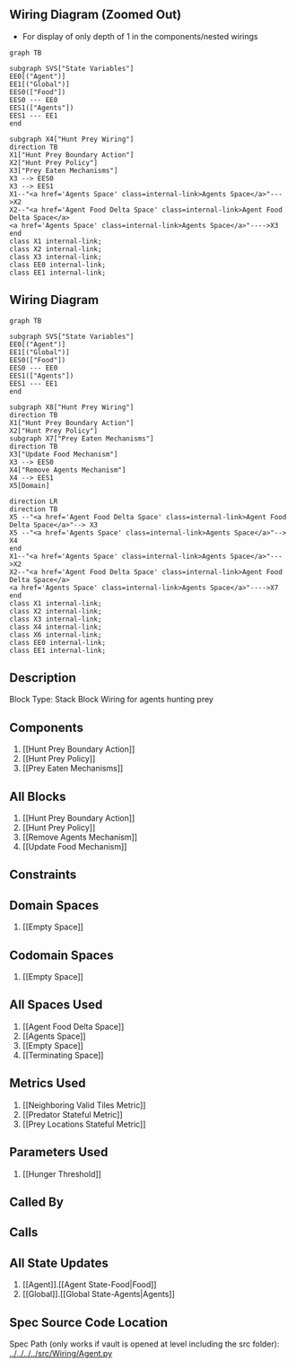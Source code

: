 ## Wiring Diagram (Zoomed Out)

- For display of only depth of 1 in the components/nested wirings
```mermaid
graph TB

subgraph SVS["State Variables"]
EE0[("Agent")]
EE1[("Global")]
EES0(["Food"])
EES0 --- EE0
EES1(["Agents"])
EES1 --- EE1
end

subgraph X4["Hunt Prey Wiring"]
direction TB
X1["Hunt Prey Boundary Action"]
X2["Hunt Prey Policy"]
X3["Prey Eaten Mechanisms"]
X3 --> EES0
X3 --> EES1
X1--"<a href='Agents Space' class=internal-link>Agents Space</a>"--->X2
X2--"<a href='Agent Food Delta Space' class=internal-link>Agent Food Delta Space</a>
<a href='Agents Space' class=internal-link>Agents Space</a>"---->X3
end
class X1 internal-link;
class X2 internal-link;
class X3 internal-link;
class EE0 internal-link;
class EE1 internal-link;

```

## Wiring Diagram

```mermaid
graph TB

subgraph SVS["State Variables"]
EE0[("Agent")]
EE1[("Global")]
EES0(["Food"])
EES0 --- EE0
EES1(["Agents"])
EES1 --- EE1
end

subgraph X8["Hunt Prey Wiring"]
direction TB
X1["Hunt Prey Boundary Action"]
X2["Hunt Prey Policy"]
subgraph X7["Prey Eaten Mechanisms"]
direction TB
X3["Update Food Mechanism"]
X3 --> EES0
X4["Remove Agents Mechanism"]
X4 --> EES1
X5[Domain]

direction LR
direction TB
X5 --"<a href='Agent Food Delta Space' class=internal-link>Agent Food Delta Space</a>"--> X3
X5 --"<a href='Agents Space' class=internal-link>Agents Space</a>"--> X4
end
X1--"<a href='Agents Space' class=internal-link>Agents Space</a>"--->X2
X2--"<a href='Agent Food Delta Space' class=internal-link>Agent Food Delta Space</a>
<a href='Agents Space' class=internal-link>Agents Space</a>"---->X7
end
class X1 internal-link;
class X2 internal-link;
class X3 internal-link;
class X4 internal-link;
class X6 internal-link;
class EE0 internal-link;
class EE1 internal-link;

```

## Description

Block Type: Stack Block
Wiring for agents hunting prey
## Components
1. [[Hunt Prey Boundary Action]]
2. [[Hunt Prey Policy]]
3. [[Prey Eaten Mechanisms]]

## All Blocks
1. [[Hunt Prey Boundary Action]]
2. [[Hunt Prey Policy]]
3. [[Remove Agents Mechanism]]
4. [[Update Food Mechanism]]

## Constraints

## Domain Spaces
1. [[Empty Space]]

## Codomain Spaces
1. [[Empty Space]]

## All Spaces Used
1. [[Agent Food Delta Space]]
2. [[Agents Space]]
3. [[Empty Space]]
4. [[Terminating Space]]

## Metrics Used
1. [[Neighboring Valid Tiles Metric]]
2. [[Predator Stateful Metric]]
3. [[Prey Locations Stateful Metric]]

## Parameters Used
1. [[Hunger Threshold]]

## Called By

## Calls

## All State Updates
1. [[Agent]].[[Agent State-Food|Food]]
2. [[Global]].[[Global State-Agents|Agents]]

## Spec Source Code Location

Spec Path (only works if vault is opened at level including the src folder): [../../../../src/Wiring/Agent.py](../../../../src/Wiring/Agent.py)

